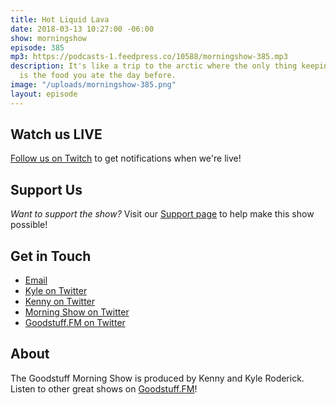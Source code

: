 ```yaml
---
title: Hot Liquid Lava
date: 2018-03-13 10:27:00 -06:00
show: morningshow
episode: 385
mp3: https://podcasts-1.feedpress.co/10588/morningshow-385.mp3
description: It's like a trip to the arctic where the only thing keeping you warm
  is the food you ate the day before.
image: "/uploads/morningshow-385.png"
layout: episode
---
```


## Watch us LIVE
[Follow us on Twitch](https://www.twitch.tv/gsfm) to get notifications when we're live!

## Support Us
*Want to support the show?* Visit our [Support page](https://goodstuff.fm/support) to help make this show possible!

## Get in Touch
* [Email](mailto:kyle@goodstuff.fm)
* [Kyle on Twitter](http://twitter.com/dogburps)
* [Kenny on Twitter](http://twitter.com/pizzarobotics)
* [Morning Show on Twitter](http://twitter.com/morningshowam)
* [Goodstuff.FM on Twitter](http://twitter.com/goodstufffm)

## About
The Goodstuff Morning Show is produced by Kenny and Kyle Roderick. Listen to other great shows on [Goodstuff.FM](http://goodstuff.fm/shows)!
